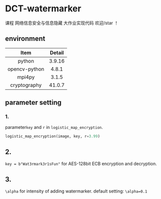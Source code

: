 # DCT-watermarker
课程 网络信息安全与信息隐藏 大作业实现代码
欢迎/star ！
## environment
|     Item      | Detail |
| :-----------: | :----: |
|    python     | 3.9.16 |
| opencv-python | 4.8.1  |
|    mpi4py     | 3.1.5  |
| cryptography  | 41.0.7 |

## parameter  setting
### 1. 
parameter`key` and `r` in `logistic_map_encryption`.
```python
logistic_map_encryption(image, key, r=3.99)
```
## 2.
`key = b"Wat3rmark3r1sFun"` for AES-128bit ECB encryption and decryption.
## 3.
`\alpha` for intensity of adding  watermarker.  default setting: `\alpha=0.1`
